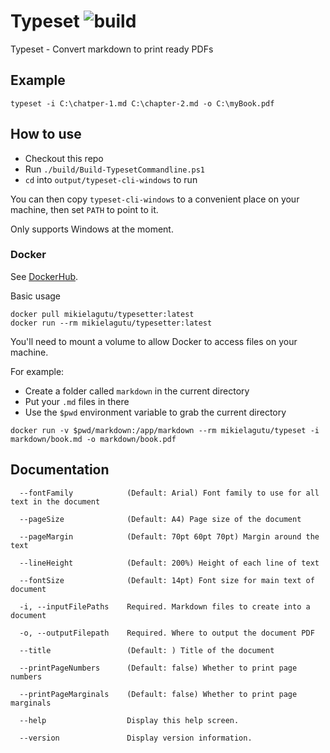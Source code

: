 # Typeset ![build](https://github.com/MikielAgutu/Typeset/actions/workflows/dotnet.yml/badge.svg)

Typeset - Convert markdown to print ready PDFs

## Example

```
typeset -i C:\chatper-1.md C:\chapter-2.md -o C:\myBook.pdf
```

## How to use

- Checkout this repo
- Run `./build/Build-TypesetCommandline.ps1`
- `cd` into `output/typeset-cli-windows` to run

You can then copy `typeset-cli-windows` to a convenient place on your machine, then set `PATH` to point to it.

Only supports Windows at the moment.

### Docker

See [DockerHub](https://hub.docker.com/repository/docker/mikielagutu/typeset).

Basic usage

```
docker pull mikielagutu/typesetter:latest
docker run --rm mikielagutu/typesetter:latest
```

You'll need to mount a volume to allow Docker to access files on your machine.

For example:
- Create a folder called `markdown` in the current directory
- Put your `.md` files in there
- Use the `$pwd` environment variable to grab the current directory

```
docker run -v $pwd/markdown:/app/markdown --rm mikielagutu/typeset -i markdown/book.md -o markdown/book.pdf
```

## Documentation

```
  --fontFamily            (Default: Arial) Font family to use for all text in the document

  --pageSize              (Default: A4) Page size of the document

  --pageMargin            (Default: 70pt 60pt 70pt) Margin around the text

  --lineHeight            (Default: 200%) Height of each line of text

  --fontSize              (Default: 14pt) Font size for main text of document

  -i, --inputFilePaths    Required. Markdown files to create into a document

  -o, --outputFilepath    Required. Where to output the document PDF

  --title                 (Default: ) Title of the document

  --printPageNumbers      (Default: false) Whether to print page numbers

  --printPageMarginals    (Default: false) Whether to print page marginals

  --help                  Display this help screen.

  --version               Display version information.
```
